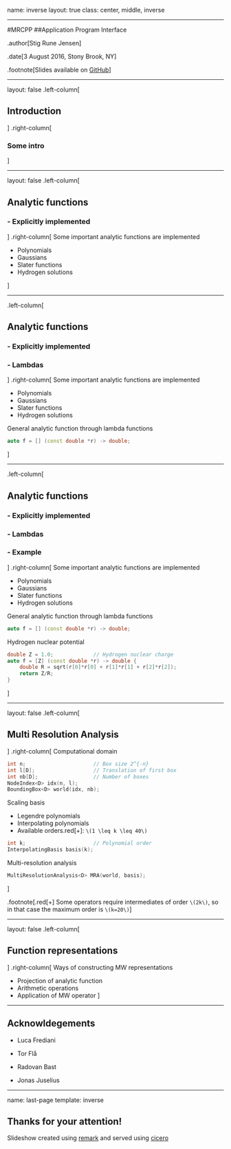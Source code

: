 name: inverse
layout: true
class: center, middle, inverse

---

#MRCPP
##Application Program Interface

.author[Stig Rune Jensen]

.date[3 August 2016, Stony Brook, NY]

.footnote[Slides available on [GitHub](https://github.com/stigrj/mrcpp-api-talk)]

---

layout: false
.left-column[
## Introduction
]
.right-column[
### Some intro
]

---

layout: false
.left-column[
## Analytic functions
### - Explicitly implemented
]
.right-column[
Some important analytic functions are implemented

- Polynomials
- Gaussians
- Slater functions
- Hydrogen solutions

]

---

.left-column[
## Analytic functions
### - Explicitly implemented
### - Lambdas
]
.right-column[
Some important analytic functions are implemented

- Polynomials
- Gaussians
- Slater functions
- Hydrogen solutions



General analytic function through lambda functions

```cpp
auto f = [] (const double *r) -> double;
```

]

---

.left-column[
## Analytic functions
### - Explicitly implemented
### - Lambdas
### - Example
]
.right-column[
Some important analytic functions are implemented

- Polynomials
- Gaussians
- Slater functions
- Hydrogen solutions



General analytic function through lambda functions

```cpp
auto f = [] (const double *r) -> double;
```



Hydrogen nuclear potential

```cpp
double Z = 1.0;             // Hydrogen nuclear charge
auto f = [Z] (const double *r) -> double {
    double R = sqrt(r[0]*r[0] + r[1]*r[1] + r[2]*r[2]);
    return Z/R;
}
```

]

---

layout: false
.left-column[
## Multi Resolution Analysis
]
.right-column[
Computational domain
```cpp
int n;                      // Box size 2^{-n}
int l[D];                   // Translation of first box
int nb[D];                  // Number of boxes
NodeIndex<D> idx(n, l);
BoundingBox<D> world(idx, nb);
```

Scaling basis
 - Legendre polynomials
 - Interpolating polynomials
 - Available orders.red[+]: `\(1 \leq k \leq 40\)`
 
```cpp
int k;                      // Polynomial order
InterpolatingBasis basis(k);
```

Multi-resolution analysis
```cpp
MultiResolutionAnalysis<D> MRA(world, basis);
```
]

.footnote[.red[+] Some operators require intermediates of order `\(2k\)`, so in that case the
maximum order is `\(k=20\)`]

---

layout: false
.left-column[
## Function representations
]
.right-column[
Ways of constructing MW representations
- Projection of analytic function
- Arithmetic operations
- Application of MW operator
]

---

## Acknowldegements

- Luca Frediani

- Tor Flå

- Radovan Bast

- Jonas Juselius

---

name: last-page
template: inverse

## Thanks for your attention!

Slideshow created using [remark] and served using [cicero]

[remark]: https://github.com/gnab/remark
[cicero]: https://github.com/bast/cicero
